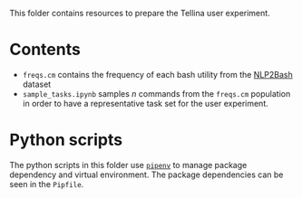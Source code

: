 This folder contains resources to prepare the Tellina user experiment. 

# Contents

- `freqs.cm` contains the frequency of each bash utility from the [NLP2Bash](https://github.com/TellinaTool/nl2bash/tree/master/data) dataset
- `sample_tasks.ipynb` samples *n* commands from the `freqs.cm` population in order to have a representative task set for the user experiment.

# Python scripts
The python scripts in this folder use [`pipenv`](https://docs.pipenv.org/) to manage package dependency and virtual environment. The package dependencies can be seen in the `Pipfile`.